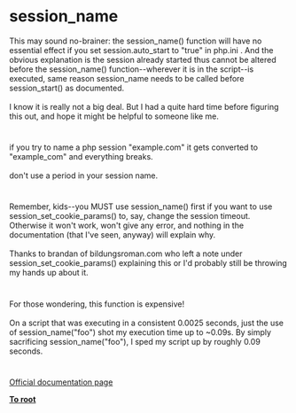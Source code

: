 # session_name




<div class="phpcode"><span class="html">
This may sound no-brainer: the session_name() function will have no essential effect if you set session.auto_start to &quot;true&quot; in php.ini . And the obvious explanation is the session already started thus cannot be altered before the session_name() function--wherever it is in the script--is executed, same reason session_name needs to be called before session_start() as documented.<br><br>I know it is really not a big deal. But I had a quite hard time before figuring this out, and hope it might be helpful to someone like me.</span>
</div>
  

#


<div class="phpcode"><span class="html">
if you try to name a php session &quot;example.com&quot; it gets converted to &quot;example_com&quot; and everything breaks.<br><br>don&apos;t use a period in your session name.</span>
</div>
  

#


<div class="phpcode"><span class="html">
Remember, kids--you MUST use session_name() first if you want to use session_set_cookie_params() to, say, change the session timeout. Otherwise it won&apos;t work, won&apos;t give any error, and nothing in the documentation (that I&apos;ve seen, anyway) will explain why.<br><br>Thanks to brandan of bildungsroman.com who left a note under session_set_cookie_params() explaining this or I&apos;d probably still be throwing my hands up about it.</span>
</div>
  

#


<div class="phpcode"><span class="html">
For those wondering, this function is expensive!<br><br>On a script that was executing in a consistent 0.0025 seconds, just the use of session_name(&quot;foo&quot;) shot my execution time up to ~0.09s. By simply sacrificing session_name(&quot;foo&quot;), I sped my script up by roughly 0.09 seconds.</span>
</div>
  

#

[Official documentation page](https://www.php.net/manual/en/function.session-name.php)

**[To root](/README.md)**